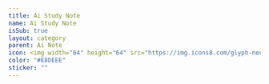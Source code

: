 ```yaml
---
title: Ai Study Note
name: Ai Study Note
isSub: true
layout: category
parent: Ai Note
icon: <img width="64" height="64" src="https://img.icons8.com/glyph-neue/64/note.png" alt="note"/>
color: "#E8DEEE"
sticker: ""
---
```

